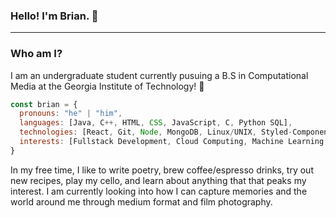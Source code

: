 ### Hello! I'm Brian. 👋 
---
### Who am I?
I am an undergraduate student currently pusuing a B.S in Computational Media at the Georgia Institute of Technology! 🐝
```javascript
const brian = {
  pronouns: "he" | "him",
  languages: [Java, C++, HTML, CSS, JavaScript, C, Python SQL],
  technologies: [React, Git, Node, MongoDB, Linux/UNIX, Styled-Components, Docker],
  interests: [Fullstack Development, Cloud Computing, Machine Learning, CV]
}
```
In my free time, I like to write poetry, brew coffee/espresso drinks, try out new recipes, play my cello, and learn about anything that that peaks my interest. I am currently looking into how I can capture memories and the world around me through medium format and film photography.
